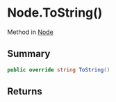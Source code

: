 # Node.ToString()

Method in [Node](/api/csharp/yarn.node.md)

## Summary



```csharp
public override string ToString()
```

## Returns



